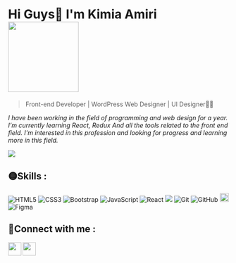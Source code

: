 # Hi Guys👋 I'm Kimia Amiri <img src="https://media.giphy.com/media/yW8gdZiUZPAIjrtY7F/giphy.gif" width="160">
> Front-end Developer | WordPress Web Designer | UI Designer👩‍💻 

*I have been working in the field of programming and web design for a year. I’m currently learning React, Redux And all the tools related to the front end field.
I'm interested in this profession and looking for progress and learning more in this field.*

 <img src="https://media.giphy.com/media/L1R1tvI9svkIWwpVYr/giphy.gif" width="auto" align="center" >
 
 ## 🟡Skills : 
 ![HTML5](https://img.shields.io/badge/-HTML5-E34F26?style=flat-square&logo=html5&logoColor=white)
 ![CSS3](https://img.shields.io/badge/-CSS3-1572B6?style=flat-square&logo=css3)
 ![Bootstrap](https://img.shields.io/badge/-Bootstrap-563D7C?style=flat-square&logo=bootstrap)
 ![JavaScript](https://img.shields.io/badge/-JavaScript-black?style=flat-square&logo=javascript)
 ![React](https://img.shields.io/badge/-React-black?style=flat-square&logo=react)
 <img src="https://img.shields.io/badge/-Visual%20Studio%20Code-23A9F2?style=flat-square&logo=Visual%20Studio%20Code&logoColor=white"/>
 ![Git](https://img.shields.io/badge/-Git-black?style=flat-square&logo=git)
 ![GitHub](https://img.shields.io/badge/-GitHub-181717?style=flat-square&logo=github)
 <img src="https://img.shields.io/badge/Sass-282C34?logo=sass&logoColor=CC6699" alt="Sass logo" title="Sass" height="20" />
 ![Figma](https://img.shields.io/badge/figma-%23F24E1E.svg?style=flat&logo=figma&logoColor=white)
 
  ## 🔵Connect with me :
  
<a href="https://www.instagram.com/imkimiw/">
  <img align="left" width="30px" src="https://raw.githubusercontent.com/hussainweb/hussainweb/main/icons/instagram.png" />
</a>
<a href="https://www.linkedin.com/in/kimiaamiri/">
  <img align="left" width="30px" src="https://raw.githubusercontent.com/peterthehan/peterthehan/master/assets/linkedin.svg" />
</a>
<br>
